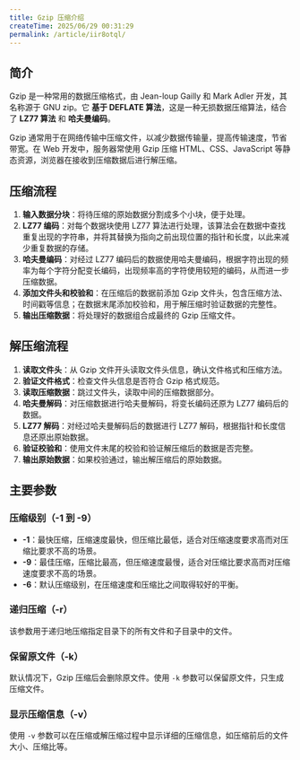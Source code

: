 ```yaml
---
title: Gzip 压缩介绍
createTime: 2025/06/29 00:31:29
permalink: /article/iir8otql/
---
```


## 简介

Gzip 是一种常用的数据压缩格式，由 Jean-loup Gailly 和 Mark Adler 开发，其名称源于 GNU zip。它 **基于 DEFLATE 算法**，这是一种无损数据压缩算法，结合了 **LZ77 算法** 和 **哈夫曼编码**。

Gzip 通常用于在网络传输中压缩文件，以减少数据传输量，提高传输速度，节省带宽。在 Web 开发中，服务器常使用 Gzip 压缩 HTML、CSS、JavaScript 等静态资源，浏览器在接收到压缩数据后进行解压缩。

## 压缩流程

1. **输入数据分块**：将待压缩的原始数据分割成多个小块，便于处理。
2. **LZ77 编码**：对每个数据块使用 LZ77 算法进行处理，该算法会在数据中查找重复出现的字符串，并将其替换为指向之前出现位置的指针和长度，以此来减少重复数据的存储。
3. **哈夫曼编码**：对经过 LZ77 编码后的数据使用哈夫曼编码，根据字符出现的频率为每个字符分配变长编码，出现频率高的字符使用较短的编码，从而进一步压缩数据。
4. **添加文件头和校验和**：在压缩后的数据前添加 Gzip 文件头，包含压缩方法、时间戳等信息；在数据末尾添加校验和，用于解压缩时验证数据的完整性。
5. **输出压缩数据**：将处理好的数据组合成最终的 Gzip 压缩文件。

## 解压缩流程

1. **读取文件头**：从 Gzip 文件开头读取文件头信息，确认文件格式和压缩方法。
2. **验证文件格式**：检查文件头信息是否符合 Gzip 格式规范。
3. **读取压缩数据**：跳过文件头，读取中间的压缩数据部分。
4. **哈夫曼解码**：对压缩数据进行哈夫曼解码，将变长编码还原为 LZ77 编码后的数据。
5. **LZ77 解码**：对经过哈夫曼解码后的数据进行 LZ77 解码，根据指针和长度信息还原出原始数据。
6. **验证校验和**：使用文件末尾的校验和验证解压缩后的数据是否完整。
7. **输出原始数据**：如果校验通过，输出解压缩后的原始数据。

## 主要参数

### 压缩级别（-1 到 -9）

- **-1**：最快压缩，压缩速度最快，但压缩比最低，适合对压缩速度要求高而对压缩比要求不高的场景。
- **-9**：最佳压缩，压缩比最高，但压缩速度最慢，适合对压缩比要求高而对压缩速度要求不高的场景。
- **-6**：默认压缩级别，在压缩速度和压缩比之间取得较好的平衡。

### 递归压缩（-r）

该参数用于递归地压缩指定目录下的所有文件和子目录中的文件。

### 保留原文件（-k）

默认情况下，Gzip 压缩后会删除原文件。使用 `-k` 参数可以保留原文件，只生成压缩文件。

### 显示压缩信息（-v）

使用 `-v` 参数可以在压缩或解压缩过程中显示详细的压缩信息，如压缩前后的文件大小、压缩比等。
